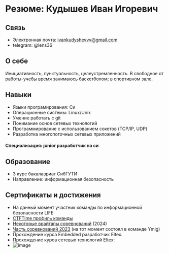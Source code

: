 # Резюме: Кудышев Иван Игоревич

## Связь

- Электронная почта: ivankudyshevvv@gmail.com
- telegram: @lens36

## О себе

Инициативность, пунктуальность, целеустремленность. В свободное от работы-учебы время занимаюсь баскетболом; в спортивном зале.

## Навыки

- Языки програмирования: Си  
- Операционные системы: Linux/Unix
- Умение работать с git
- Понимание основ сетевых технологий
- Программирование с использованием сокетов (TCP/IP, UDP)
- Разработка многопоточных сетевых приложений


#### Специализация: junior разработчик на си

## Образование

- 3 курс бакалавриат СибГУТИ
- Направление: информационная безопасность

## Сертификаты и достижения

- На данный момент участник команды по информационной безопасности LIFE
- [CTFTime профиль команды](https://ctftime.org/team/8625/)
- [Некоторые врайтапы соревнований](https://github.com/bysmaks/LifeTrainings/tree/main/writeups) (2024)
- [Часть соревнований 2023](https://docs.google.com/document/d/11r2TPwMwSiFU1Va7Blj0Wd0KwWctSmbMFvhrUcWCI9s) (на тот момент состоял в команде Ymig)
- Прохождение курса Embedded разработчик Eltex.
- Прохождение курса сетевых технологий Eltex:
- ![image](https://github.com/cclens/Resume/assets/117731232/06dd5eaf-150c-4686-a236-d91551c8ae1c)
  

